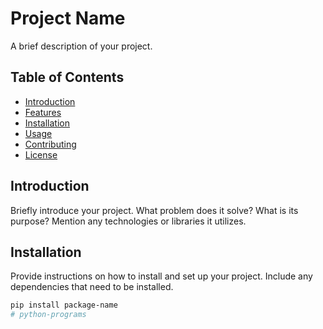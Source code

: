 # Project Name

A brief description of your project.

## Table of Contents

- [Introduction](#introduction)
- [Features](#features)
- [Installation](#installation)
- [Usage](#usage)
- [Contributing](#contributing)
- [License](#license)

## Introduction

Briefly introduce your project. What problem does it solve? What is its purpose? Mention any technologies or libraries it utilizes.
## Installation

Provide instructions on how to install and set up your project. Include any dependencies that need to be installed.

```bash
pip install package-name
# python-programs

